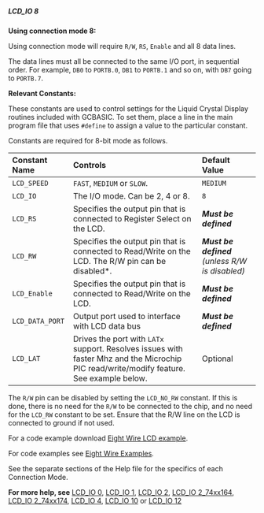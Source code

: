 <div class="section">

<div class="titlepage">

<div>

<div>

##### <span id="_lcd_io_8"></span>LCD\_IO 8

</div>

</div>

</div>

<span class="strong">**Using connection mode 8:**</span>

Using connection mode will require `R/W`, `RS`, `Enable` and all 8 data
lines.

The data lines must all be connected to the same I/O port, in sequential
order. For example, `DB0` to `PORTB.0`, `DB1` to `PORTB.1` and so on,
with `DB7` going to `PORTB.7`.

<span class="strong">**Relevant Constants:**</span>

These constants are used to control settings for the Liquid Crystal
Display routines included with GCBASIC. To set them, place a line in the
main program file that uses `#define` to assign a value to the
particular constant.

Constants are required for 8-bit mode as follows.

<div class="informaltable">

| <span class="strong">**Constant Name**</span> | <span class="strong">**Controls**</span>                                                                                                 | <span class="strong">**Default Value**</span>                                                                                            |
|:----------------------------------------------|:-----------------------------------------------------------------------------------------------------------------------------------------|:-----------------------------------------------------------------------------------------------------------------------------------------|
| `LCD_SPEED`                                   | `FAST`, `MEDIUM` or `SLOW`.                                                                                                              | `MEDIUM`                                                                                                                                 |
| `LCD_IO`                                      | The I/O mode. Can be 2, 4 or 8.                                                                                                          | `8`                                                                                                                                      |
| `LCD_RS`                                      | Specifies the output pin that is connected to Register Select on the LCD.                                                                | <span class="strong">**<span class="emphasis">*Must be defined*</span>**</span>                                                          |
| `LCD_RW`                                      | Specifies the output pin that is connected to Read/Write on the LCD. The R/W pin can be disabled\*.                                      | <span class="strong">**<span class="emphasis">*Must be defined*</span>**</span> <span class="emphasis">*(unless R/W is disabled)*</span> |
| `LCD_Enable`                                  | Specifies the output pin that is connected to Read/Write on the LCD.                                                                     | <span class="strong">**<span class="emphasis">*Must be defined*</span>**</span>                                                          |
| `LCD_DATA_PORT`                               | Output port used to interface with LCD data bus                                                                                          | <span class="strong">**<span class="emphasis">*Must be defined*</span>**</span>                                                          |
| `LCD_LAT`                                     | Drives the port with `LATx` support. Resolves issues with faster Mhz and the Microchip PIC read/write/modify feature. See example below. | Optional                                                                                                                                 |

</div>

The `R/W` pin can be disabled by setting the `LCD_NO_RW` constant. If
this is done, there is no need for the `R/W` to be connected to the
chip, and no need for the `LCD_RW` constant to be set. Ensure that the
R/W line on the LCD is connected to ground if not used.

For a code example download
<a href="http://gcbasic.sourceforge.net/library/DEMO%20CODE/Demo%20code%20for%20lcd/Demo%20mode%208.gcb" class="link">Eight Wire LCD example</a>.

For code examples see
<a href="http://github.com/Anobium/Great-Cow-BASIC-Demonstration-Sources/tree/master/LCD_Solutions" class="link">Eight Wire Examples</a>.

See the separate sections of the Help file for the specifics of each
Connection Mode.

<span class="strong">**For more help, see**</span>
<a href="_lcd_io_0.html" class="link" title="LCD_IO 0">LCD_IO 0</a>,
<a href="_lcd_io_1.html" class="link" title="LCD_IO 1">LCD_IO 1</a>,
<a href="_lcd_io_2.html" class="link" title="LCD_IO 2">LCD_IO 2</a>,
<a href="_lcd_io_2_74xx164.html" class="link" title="LCD_IO 2_74xx164">LCD_IO 2_74xx164</a>,
<a href="_lcd_io_2_74xx174.html" class="link" title="LCD_IO 2_74xx174">LCD_IO 2_74xx174</a>,
<a href="_lcd_io_4.html" class="link" title="LCD_IO 4">LCD_IO 4</a>,
<a href="_lcd_io_10.html" class="link" title="LCD_IO 10">LCD_IO 10</a>
or
<a href="_lcd_io_12.html" class="link" title="LCD_IO 12">LCD_IO 12</a>

</div>
